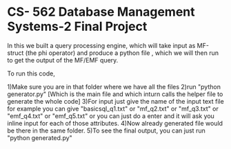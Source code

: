 CS- 562 Database Management Systems-2 Final Project
====================================================

In this we built a query processing engine, which will take input as MF-struct (the phi operator) and produce a python file , which we will then run to get the output of the MF/EMF query.

To run this code,

1)Make sure you are in that folder where we have all the files
2)run "python generator.py" 
[Which is the main file and which inturn calls the helper file to generate the whole code]
3)For input just give the name of the input text file for example you can give 
"basicsql_q1.txt" or "mf_q2.txt" or "mf_q3.txt" or "emf_q4.txt" or "emf_q5.txt"
or you can just do a enter and it will ask you inline input for each of those attributes.
4)Now already generated file would be there in the same folder.
5)To see the final output, you can just run "python generated.py"

